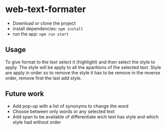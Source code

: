 # web-text-formater

* Download or clone the project
* install dependencies: `npm install`
* run the app: `npm run start`

## Usage

To give format to the text select it (highlight) and then select the style to apply. The style will be apply to all the aparitions of the selected text.
Style are apply in order so to remove the style it has to be remove in the reverse order, remove first the last add style.

## Future work
* Add pop-up with a list of synonyms to change the word
* Choose between only words or any selected text
* Add span to be available of differentiate wich text has style and which style had without order